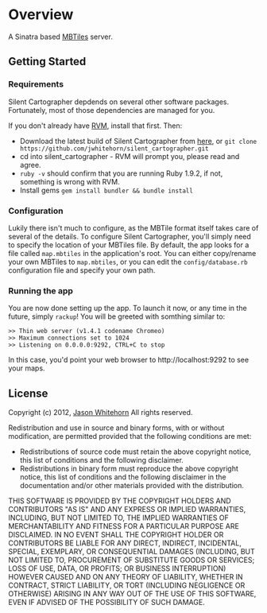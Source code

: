 # Overview #


A Sinatra based [MBTiles](https://github.com/mapbox/mbtiles-spec/) server.

## Getting Started ##

### Requirements ###

Silent Cartographer depdends on several other software packages. Fortunately, most of those dependencies are managed for you.

If you don't already have [RVM](https://rvm.io), install that first. Then:

* Download the latest build of Silent Cartographer from [here](https://github.com/jwhitehorn/silent_cartographer/zipball/master), or `git clone https://github.com/jwhitehorn/silent_cartographer.git`
* cd into silent_cartographer - RVM will prompt you, please read and agree.
* `ruby -v` should confirm that you are running Ruby 1.9.2, if not, something is wrong with RVM.
* Install gems `gem install bundler && bundle install`

### Configuration ###

Lukily there isn't much to configure, as the MBTile format itself takes care of several of the details. To configure Silent Cartographer, you'll simply need to specify the location of your MBTiles file. By default, the app looks for a file called `map.mbtiles` in the application's root. You can either copy/rename your own MBTiles to `map.mbtiles`, or you can edit the `config/database.rb` configuration file and specify your own path.

### Running the app ###

You are now done setting up the app. To launch it now, or any time in the future, simply `rackup`! You will be greeted with somthing similar to:

    >> Thin web server (v1.4.1 codename Chromeo)
    >> Maximum connections set to 1024
    >> Listening on 0.0.0.0:9292, CTRL+C to stop
    
In this case, you'd point your web browser to http://localhost:9292 to see your maps.

## License ##

Copyright (c) 2012, [Jason Whitehorn](https://github.com/jwhitehorn) 
All rights reserved.

Redistribution and use in source and binary forms, with or without modification, are permitted provided that the following conditions are met:

* Redistributions of source code must retain the above copyright notice, this list of conditions and the following disclaimer.
* Redistributions in binary form must reproduce the above copyright notice, this list of conditions and the following disclaimer in the documentation and/or other materials provided with the distribution.

THIS SOFTWARE IS PROVIDED BY THE COPYRIGHT HOLDERS AND CONTRIBUTORS "AS IS" AND ANY EXPRESS OR IMPLIED WARRANTIES, INCLUDING, BUT NOT LIMITED TO, THE IMPLIED WARRANTIES OF MERCHANTABILITY AND FITNESS FOR A PARTICULAR PURPOSE ARE DISCLAIMED. IN NO EVENT SHALL THE COPYRIGHT HOLDER OR CONTRIBUTORS BE LIABLE FOR ANY DIRECT, INDIRECT, INCIDENTAL, SPECIAL, EXEMPLARY, OR CONSEQUENTIAL DAMAGES (INCLUDING, BUT NOT LIMITED TO, PROCUREMENT OF SUBSTITUTE GOODS OR SERVICES; LOSS OF USE, DATA, OR PROFITS; OR BUSINESS INTERRUPTION) HOWEVER CAUSED AND ON ANY THEORY OF LIABILITY, WHETHER IN CONTRACT, STRICT LIABILITY, OR TORT (INCLUDING NEGLIGENCE OR OTHERWISE) ARISING IN ANY WAY OUT OF THE USE OF THIS SOFTWARE, EVEN IF ADVISED OF THE POSSIBILITY OF SUCH DAMAGE.